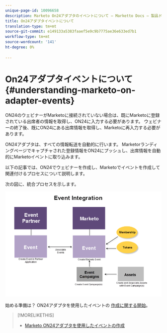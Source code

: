 ```yaml
---
unique-page-id: 10096658
description: Marketo On24アダプタのイベントについて — Marketto Docs — 製品ドキュメント
title: On24アダプタイベントについて
translation-type: tm+mt
source-git-commit: e149133a5383faaef5e9c9b7775ae36e633ed7b1
workflow-type: tm+mt
source-wordcount: '141'
ht-degree: 0%

---
```



# On24アダプタイベントについて {#understanding-marketo-on-adapter-events}

ON24のウェビナーがMarketoに接続されていない場合は、既にMarketoに登録されている出席者の情報を取得し、ON24に入力する必要があります。 ウェビナーの終了後、既にON24にある出席情報を取得し、Marketoに再入力する必要があります。

ON24アダプタは、すべての情報転送を自動的に行います。 Marketorランディングページでキャプチャされた登録情報をON24にプッシュし、出席情報を自動的にMarketoイベントに取り込みます。

以下の記事では、ON24でウェビナーを作成し、Marketoでイベントを作成して関連付けるプロセスについて説明します。

次の図に、統合プロセスを示します。

![](assets/image2015-12-16-11-3a26-3a29.png)

始める準備は？ ON24アダプタを使用したイベントの [作成に関する開始](../../../../../product-docs/demand-generation/events/create-an-event/create-an-event-with-the-marketo-on24-adapter.md)。

>[!MORELIKETHIS]
>
>* [Marketo ON24アダプタを使用したイベントの作成](../../../../../product-docs/demand-generation/events/create-an-event/create-an-event-with-the-marketo-on24-adapter.md)

>



